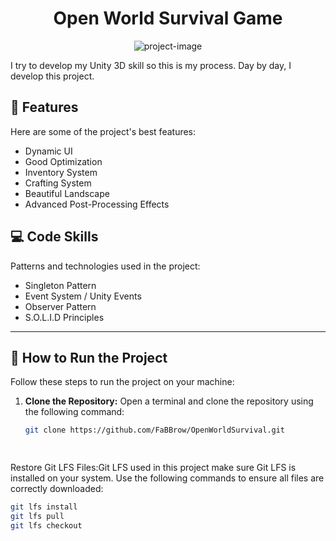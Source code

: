 <h1 align="center" id="title">Open World Survival Game</h1>

<p align="center"><img src="https://socialify.git.ci/FaBBrow/OpenWorldSurvival/image?font=Raleway&amp;language=1&amp;name=1&amp;owner=1&amp;pattern=Charlie%20Brown&amp;stargazers=1&amp;theme=Dark" alt="project-image"></p>

<p id="description">I try to develop my Unity 3D skill so this is my process. Day by day, I develop this project.</p>

<h2>🧐 Features</h2>

Here are some of the project's best features:

*   Dynamic UI
*   Good Optimization
*   Inventory System
*   Crafting System
*   Beautiful Landscape
*   Advanced Post-Processing Effects

<h2>💻 Code Skills</h2>

Patterns and technologies used in the project:

*   Singleton Pattern
*   Event System / Unity Events
*   Observer Pattern
*   S.O.L.I.D Principles

---

<h2>🚀 How to Run the Project</h2>

Follow these steps to run the project on your machine:

1. **Clone the Repository:**
   Open a terminal and clone the repository using the following command:
   ```bash
   git clone https://github.com/FaBBrow/OpenWorldSurvival.git

  
  Restore Git LFS Files:Git LFS used in this project make sure Git LFS is installed on your system. Use the following commands to ensure all files are correctly downloaded:
  ```bash
git lfs install
git lfs pull
git lfs checkout
   

